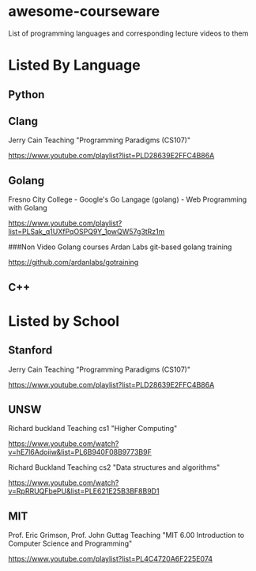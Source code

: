 # awesome-courseware
List of programming languages and corresponding lecture videos to them


# Listed By Language

## Python

## Clang

Jerry Cain Teaching "Programming Paradigms (CS107)" 

https://www.youtube.com/playlist?list=PLD28639E2FFC4B86A

## Golang
Fresno City College - Google's Go Langage (golang) - Web Programming with Golang

https://www.youtube.com/playlist?list=PLSak_q1UXfPqOSPQ9Y_1pwQW57g3tRz1m

###Non Video Golang courses
Ardan Labs git-based golang training

https://github.com/ardanlabs/gotraining
## C++

# Listed by School

## Stanford
Jerry Cain Teaching "Programming Paradigms (CS107)" 

https://www.youtube.com/playlist?list=PLD28639E2FFC4B86A

## UNSW
Richard buckland Teaching cs1 "Higher Computing"

https://www.youtube.com/watch?v=hE7l6Adoiiw&list=PL6B940F08B9773B9F

Richard Buckland Teaching cs2 "Data structures and algorithms"

https://www.youtube.com/watch?v=RpRRUQFbePU&list=PLE621E25B3BF8B9D1

## MIT

Prof. Eric Grimson, Prof. John Guttag Teaching "MIT 6.00 Introduction to Computer Science and Programming"

https://www.youtube.com/playlist?list=PL4C4720A6F225E074
